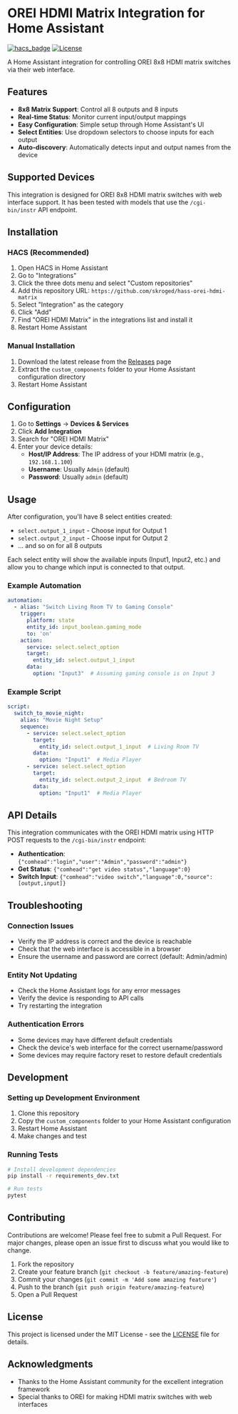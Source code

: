 # OREI HDMI Matrix Integration for Home Assistant

[![hacs_badge](https://img.shields.io/badge/HACS-Custom-orange.svg)](https://github.com/custom-components/hacs)
[![License](https://img.shields.io/badge/License-MIT-blue.svg)](LICENSE)

A Home Assistant integration for controlling OREI 8x8 HDMI matrix switches via their web interface.

## Features

- **8x8 Matrix Support**: Control all 8 outputs and 8 inputs
- **Real-time Status**: Monitor current input/output mappings
- **Easy Configuration**: Simple setup through Home Assistant's UI
- **Select Entities**: Use dropdown selectors to choose inputs for each output
- **Auto-discovery**: Automatically detects input and output names from the device

## Supported Devices

This integration is designed for OREI 8x8 HDMI matrix switches with web interface support. It has been tested with models that use the `/cgi-bin/instr` API endpoint.

## Installation

### HACS (Recommended)

1. Open HACS in Home Assistant
2. Go to "Integrations"
3. Click the three dots menu and select "Custom repositories"
4. Add this repository URL: `https://github.com/skroged/hass-orei-hdmi-matrix`
5. Select "Integration" as the category
6. Click "Add"
7. Find "OREI HDMI Matrix" in the integrations list and install it
8. Restart Home Assistant

### Manual Installation

1. Download the latest release from the [Releases](https://github.com/skroged/hass-orei-hdmi-matrix/releases) page
2. Extract the `custom_components` folder to your Home Assistant configuration directory
3. Restart Home Assistant

## Configuration

1. Go to **Settings** → **Devices & Services**
2. Click **Add Integration**
3. Search for "OREI HDMI Matrix"
4. Enter your device details:
   - **Host/IP Address**: The IP address of your HDMI matrix (e.g., `192.168.1.100`)
   - **Username**: Usually `Admin` (default)
   - **Password**: Usually `admin` (default)

## Usage

After configuration, you'll have 8 select entities created:

- `select.output_1_input` - Choose input for Output 1
- `select.output_2_input` - Choose input for Output 2
- ... and so on for all 8 outputs

Each select entity will show the available inputs (Input1, Input2, etc.) and allow you to change which input is connected to that output.

### Example Automation

```yaml
automation:
  - alias: "Switch Living Room TV to Gaming Console"
    trigger:
      platform: state
      entity_id: input_boolean.gaming_mode
      to: 'on'
    action:
      service: select.select_option
      target:
        entity_id: select.output_1_input
      data:
        option: "Input3"  # Assuming gaming console is on Input 3
```

### Example Script

```yaml
script:
  switch_to_movie_night:
    alias: "Movie Night Setup"
    sequence:
      - service: select.select_option
        target:
          entity_id: select.output_1_input  # Living Room TV
        data:
          option: "Input1"  # Media Player
      - service: select.select_option
        target:
          entity_id: select.output_2_input  # Bedroom TV
        data:
          option: "Input1"  # Media Player
```

## API Details

This integration communicates with the OREI HDMI matrix using HTTP POST requests to the `/cgi-bin/instr` endpoint:

- **Authentication**: `{"comhead":"login","user":"Admin","password":"admin"}`
- **Get Status**: `{"comhead":"get video status","language":0}`
- **Switch Input**: `{"comhead":"video switch","language":0,"source":[output,input]}`

## Troubleshooting

### Connection Issues

- Verify the IP address is correct and the device is reachable
- Check that the web interface is accessible in a browser
- Ensure the username and password are correct (default: Admin/admin)

### Entity Not Updating

- Check the Home Assistant logs for any error messages
- Verify the device is responding to API calls
- Try restarting the integration

### Authentication Errors

- Some devices may have different default credentials
- Check the device's web interface for the correct username/password
- Some devices may require factory reset to restore default credentials

## Development

### Setting up Development Environment

1. Clone this repository
2. Copy the `custom_components` folder to your Home Assistant configuration
3. Restart Home Assistant
4. Make changes and test

### Running Tests

```bash
# Install development dependencies
pip install -r requirements_dev.txt

# Run tests
pytest
```

## Contributing

Contributions are welcome! Please feel free to submit a Pull Request. For major changes, please open an issue first to discuss what you would like to change.

1. Fork the repository
2. Create your feature branch (`git checkout -b feature/amazing-feature`)
3. Commit your changes (`git commit -m 'Add some amazing feature'`)
4. Push to the branch (`git push origin feature/amazing-feature`)
5. Open a Pull Request

## License

This project is licensed under the MIT License - see the [LICENSE](LICENSE) file for details.

## Acknowledgments

- Thanks to the Home Assistant community for the excellent integration framework
- Special thanks to OREI for making HDMI matrix switches with web interfaces
